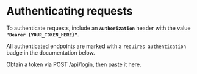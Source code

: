 # Authenticating requests

To authenticate requests, include an **`Authorization`** header with the value **`"Bearer {YOUR_TOKEN_HERE}"`**.

All authenticated endpoints are marked with a `requires authentication` badge in the documentation below.

Obtain a token via POST /api/login, then paste it here.
